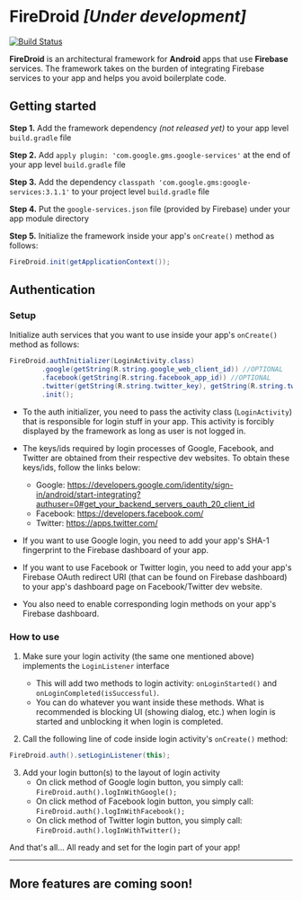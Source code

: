 # FireDroid *[Under development]*

[![Build Status](https://travis-ci.org/ugurcany/FireDroid.svg?branch=develop)](https://travis-ci.org/ugurcany/FireDroid)

**FireDroid** is an architectural framework for **Android** apps that use **Firebase** services. The framework takes on the burden of integrating Firebase services to your app and helps you avoid boilerplate code.

## Getting started

**Step 1.** Add the framework dependency *(not released yet)* to your app level `build.gradle` file

**Step 2.** Add `apply plugin: 'com.google.gms.google-services'` at the end of your app level `build.gradle` file

**Step 3.** Add the dependency `classpath 'com.google.gms:google-services:3.1.1'` to your project level `build.gradle` file

**Step 4.** Put the `google-services.json` file (provided by Firebase) under your app module directory

**Step 5.** Initialize the framework inside your app's `onCreate()` method as follows:
```java
FireDroid.init(getApplicationContext());
```

## Authentication

### Setup

Initialize auth services that you want to use inside your app's `onCreate()` method as follows:
```java
FireDroid.authInitializer(LoginActivity.class)
		.google(getString(R.string.google_web_client_id)) //OPTIONAL
		.facebook(getString(R.string.facebook_app_id)) //OPTIONAL
		.twitter(getString(R.string.twitter_key), getString(R.string.twitter_secret)) //OPTIONAL
		.init();
```

* To the auth initializer, you need to pass the activity class (`LoginActivity`) that is responsible for login stuff in your app. This activity is forcibly displayed by the framework as long as user is not logged in.

* The keys/ids required by login processes of Google, Facebook, and Twitter are obtained from their respective dev websites. To obtain these keys/ids, follow the links below:
	* Google: https://developers.google.com/identity/sign-in/android/start-integrating?authuser=0#get_your_backend_servers_oauth_20_client_id
	* Facebook: https://developers.facebook.com/
	* Twitter: https://apps.twitter.com/

* If you want to use Google login, you need to add your app's SHA-1 fingerprint to the Firebase dashboard of your app.

* If you want to use Facebook or Twitter login, you need to add your app's Firebase OAuth redirect URI (that can be found on Firebase dashboard) to your app's dashboard page on Facebook/Twitter dev website.

* You also need to enable corresponding login methods on your app's Firebase dashboard.

### How to use

1. Make sure your login activity (the same one mentioned above) implements the `LoginListener` interface
	- This will add two methods to login activity: `onLoginStarted()` and `onLoginCompleted(isSuccessful)`.
	- You can do whatever you want inside these methods. What is recommended is blocking UI (showing dialog, etc.) when login is started and unblocking it when login is completed.

2. Call the following line of code inside login activity's `onCreate()` method:
```java
FireDroid.auth().setLoginListener(this);
```

3. Add your login button(s) to the layout of login activity
	- On click method of Google login button, you simply call: `FireDroid.auth().logInWithGoogle();`
	- On click method of Facebook login button, you simply call: `FireDroid.auth().logInWithFacebook();`
	- On click method of Twitter login button, you simply call: `FireDroid.auth().logInWithTwitter();`

And that's all... All ready and set for the login part of your app!

- - -

## More features are coming soon!

